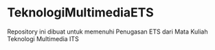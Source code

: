 # TeknologiMultimediaETS
Repository ini dibuat untuk memenuhi Penugasan ETS dari Mata Kuliah Teknologi Multimedia ITS
